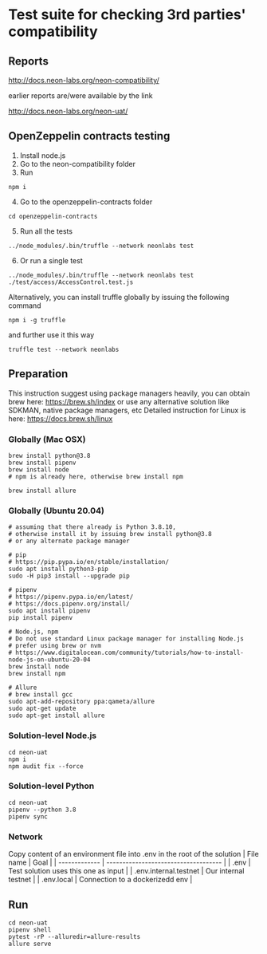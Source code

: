 # Test suite for checking 3rd parties' compatibility
## Reports
http://docs.neon-labs.org/neon-compatibility/

earlier reports are/were available by the link

http://docs.neon-labs.org/neon-uat/

## OpenZeppelin contracts testing
1. Install node.js
2. Go to the neon-compatibility folder
3. Run
```
npm i
```
4. Go to the openzeppelin-contracts folder
```
cd openzeppelin-contracts
```
5. Run all the tests
```
../node_modules/.bin/truffle --network neonlabs test
```
6. Or run a single test
```
../node_modules/.bin/truffle --network neonlabs test ./test/access/AccessControl.test.js
```
Alternatively, you can install truffle globally by issuing the following command
```
npm i -g truffle
```
and further use it this way
```
truffle test --network neonlabs
```

## Preparation

This instruction suggest using package managers heavily, you can obtain brew here:
https://brew.sh/index
or use any alternative solution like SDKMAN, native package managers, etc
Detailed instruction for Linux is here: https://docs.brew.sh/linux

### Globally (Mac OSX)
```
brew install python@3.8
brew install pipenv
brew install node
# npm is already here, otherwise brew install npm

brew install allure
```

### Globally (Ubuntu 20.04)
```
# assuming that there already is Python 3.8.10,
# otherwise install it by issuing brew install python@3.8
# or any alternate package manager

# pip
# https://pip.pypa.io/en/stable/installation/
sudo apt install python3-pip
sudo -H pip3 install --upgrade pip

# pipenv
# https://pipenv.pypa.io/en/latest/
# https://docs.pipenv.org/install/
sudo apt install pipenv
pip install pipenv

# Node.js, npm
# Do not use standard Linux package manager for installing Node.js
# prefer using brew or nvm
# https://www.digitalocean.com/community/tutorials/how-to-install-node-js-on-ubuntu-20-04
brew install node
brew install npm

# Allure
# brew install gcc
sudo apt-add-repository ppa:qameta/allure
sudo apt-get update
sudo apt-get install allure
```

### Solution-level Node.js
```
cd neon-uat
npm i
npm audit fix --force
```
### Solution-level Python
```
cd neon-uat
pipenv --python 3.8
pipenv sync
```

### Network
Copy content of an environment file into .env in the root of the solution
| File name     | Goal                                 |
| ------------- | ------------------------------------ |
| .env          | Test solution uses this one as input |
| .env.internal.testnet  | Our internal testnet        |
| .env.local   | Connection to a dockerizedd env       |

## Run
```
cd neon-uat
pipenv shell
pytest -rP --alluredir=allure-results
allure serve
```
